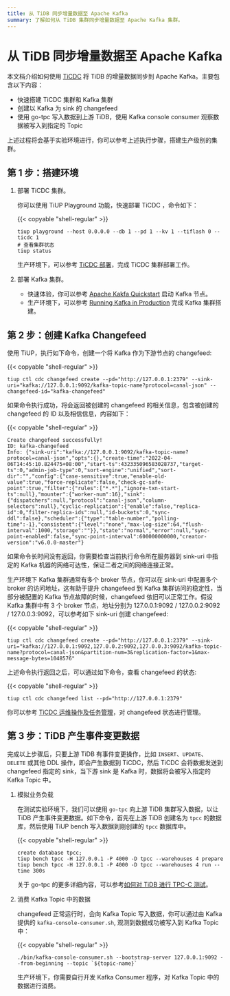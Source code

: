 ```yaml
---
title: 从 TiDB 同步增量数据至 Apache Kafka
summary: 了解如何从 TiDB 集群同步增量数据至 Apache Kafka 集群。
---
```


# 从 TiDB 同步增量数据至 Apache Kafka

本文档介绍如何使用 [TiCDC](/ticdc/ticdc-overview.md) 将 TiDB 的增量数据同步到 Apache Kafka。主要包含以下内容：

- 快速搭建 TiCDC 集群和 Kafka 集群
- 创建以 Kafka 为 sink 的 changefeed
- 使用 go-tpc 写入数据到上游 TiDB，使用 Kafka console consumer 观察数据被写入到指定的 Topic

上述过程将会基于实验环境进行，你可以参考上述执行步骤，搭建生产级别的集群。

## 第 1 步：搭建环境

1. 部署 TiCDC 集群。

    你可以使用 TiUP Playground 功能，快速部署 TiCDC ，命令如下：

    {{< copyable "shell-regular" >}}

    ```shell
    tiup playground --host 0.0.0.0 --db 1 --pd 1 --kv 1 --tiflash 0 --ticdc 1
    # 查看集群状态
    tiup status
    ```

    生产环境下，可以参考 [TiCDC 部署](/ticdc/deploy-ticdc.md)，完成 TiCDC 集群部署工作。

2. 部署 Kafka 集群。

    - 快速体验，你可以参考 [Apache Kakfa Quickstart](https://kafka.apache.org/quickstart) 启动 Kafka 节点。
    - 生产环境下，可以参考 [Running Kafka in Production](https://docs.confluent.io/platform/current/kafka/deployment.html) 完成 Kafka 集群搭建。

## 第 2 步：创建 Kafka Changefeed

使用 TiUP，执行如下命令，创建一个将 Kafka 作为下游节点的 changefeed:

{{< copyable "shell-regular" >}}

```shell
tiup ctl cdc changefeed create --pd="http://127.0.0.1:2379" --sink-uri="kafka://127.0.0.1:9092/kafka-topic-name?protocol=canal-json" --changefeed-id="kafka-changefeed"
```

如果命令执行成功，将会返回被创建的 changefeed 的相关信息，包含被创建的 changefeed 的 ID 以及相信信息，内容如下：

{{< copyable "shell-regular" >}}

```shell
Create changefeed successfully!
ID: kafka-changefeed
Info: {"sink-uri":"kafka://127.0.0.1:9092/kafka-topic-name?protocol=canal-json","opts":{},"create-time":"2022-04-06T14:45:10.824475+08:00","start-ts":432335096583028737,"target-ts":0,"admin-job-type":0,"sort-engine":"unified","sort-dir":"","config":{"case-sensitive":true,"enable-old-value":true,"force-replicate":false,"check-gc-safe-point":true,"filter":{"rules":["*.*"],"ignore-txn-start-ts":null},"mounter":{"worker-num":16},"sink":{"dispatchers":null,"protocol":"canal-json","column-selectors":null},"cyclic-replication":{"enable":false,"replica-id":0,"filter-replica-ids":null,"id-buckets":0,"sync-ddl":false},"scheduler":{"type":"table-number","polling-time":-1},"consistent":{"level":"none","max-log-size":64,"flush-interval":1000,"storage":""}},"state":"normal","error":null,"sync-point-enabled":false,"sync-point-interval":600000000000,"creator-version":"v6.0.0-master"}
```

如果命令长时间没有返回，你需要检查当前执行命令所在服务器到 sink-uri 中指定的 Kafka 机器的网络可达性，保证二者之间的网络连接正常。

生产环境下 Kafka 集群通常有多个 broker 节点，你可以在 sink-uri 中配置多个 broker 的访问地址，这有助于提升 changefeed 到 Kafka 集群访问的稳定性，当部分被配置的 Kafka 节点故障的时候，changefeed 依旧可以正常工作。假设 Kafka 集群中有 3 个 broker 节点，地址分别为 127.0.0.1:9092 / 127.0.0.2:9092 / 127.0.0.3:9092，可以参考如下 sink-uri 创建 changefeed:

{{< copyable "shell-regular" >}}

```shell
tiup ctl cdc changefeed create --pd="http://127.0.0.1:2379" --sink-uri="kafka://127.0.0.1:9092,127.0.0.2:9092,127.0.0.3:9092/kafka-topic-name?protocol=canal-json&partition-num=3&replication-factor=1&max-message-bytes=1048576"
```

上述命令执行返回之后，可以通过如下命令，查看 changefeed 的状态:

{{< copyable "shell-regular" >}}

```shell
tiup ctl cdc changefeed list --pd="http://127.0.0.1:2379"
```

你可以参考 [TiCDC 运维操作及任务管理](/ticdc/manage-ticdc.md#管理同步任务-changefeed)，对 changefeed 状态进行管理。

## 第 3 步：TiDB 产生事件变更数据

完成以上步骤后，只要上游 TiDB 有事件变更操作，比如 `INSERT`、`UPDATE`、`DELETE` 或其他 DDL 操作，即会产生数据到 TiCDC，然后 TiCDC 会将数据发送到 changefeed 指定的 sink，当下游 sink 是 Kafka 时，数据将会被写入指定的 Kafka Topic 中。

1. 模拟业务负载

    在测试实验环境下，我们可以使用 `go-tpc` 向上游 TiDB 集群写入数据，以让 TiDB 产生事件变更数据。如下命令，首先在上游 TiDB 创建名为 `tpcc` 的数据库，然后使用 TiUP bench 写入数据到刚创建的 `tpcc` 数据库中。

    {{< copyable "shell-regular" >}}

    ```shell
    create database tpcc;
    tiup bench tpcc -H 127.0.0.1 -P 4000 -D tpcc --warehouses 4 prepare
    tiup bench tpcc -H 127.0.0.1 -P 4000 -D tpcc --warehouses 4 run --time 300s
    ```

    关于 go-tpc 的更多详细内容，可以参考[如何对 TiDB 进行 TPC-C 测试](/benchmark/benchmark-tidb-using-tpcc.md)。

2. 消费 Kafka Topic 中的数据

    changefeed 正常运行时，会向 Kafka Topic 写入数据，你可以通过由 Kafka 提供的 `kafka-console-consumer.sh`, 观测到数据成功被写入到 Kafka Topic 中：

    {{< copyable "shell-regular" >}}

    ```shell
    ./bin/kafka-console-consumer.sh --bootstrap-server 127.0.0.1:9092 --from-beginning --topic `${topic-name}`
    ```

    生产环境下，你需要自行开发 Kafka Consumer 程序，对 Kafka Topic 中的数据进行消费。